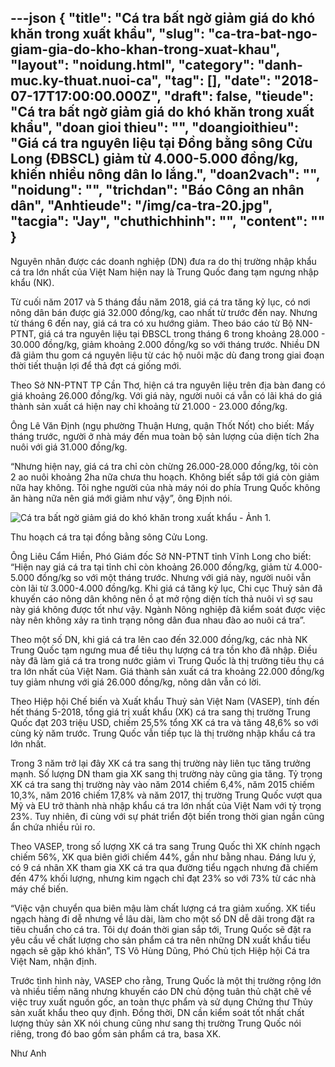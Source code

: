 ---json
{
    "title": "Cá tra bất ngờ giảm giá do khó khăn trong xuất khẩu",
    "slug": "ca-tra-bat-ngo-giam-gia-do-kho-khan-trong-xuat-khau",
    "layout": "noidung.html",
    "category": "danh-muc.ky-thuat.nuoi-ca",
    "tag": [],
    "date": "2018-07-17T17:00:00.000Z",
    "draft": false,
    "tieude": "Cá tra bất ngờ giảm giá do khó khăn trong xuất khẩu",
    "doan gioi thieu": "",
    "doangioithieu": "Giá cá tra nguyên liệu tại Đồng bằng sông Cửu Long (ĐBSCL) giảm từ 4.000-5.000 đồng/kg, khiến nhiều nông dân lo lắng.",
    "doan2vach": "",
    "noidung": "",
    "trichdan": "Báo Công an nhân dân",
    "Anhtieude": "/img/ca-tra-20.jpg",
    "tacgia": "Jay",
    "chuthichhinh": "",
    "__content__": ""
}
---
<p><span style="font-size:14px">Nguy&ecirc;n nh&acirc;n được c&aacute;c doanh nghiệp (DN) đưa ra do thị trường nhập khẩu c&aacute; tra lớn nhất của Việt Nam hiện nay l&agrave; Trung Quốc đang tạm ngưng nhập khẩu (NK).</span></p>

<p><span style="font-size:14px">Từ cuối năm 2017 v&agrave; 5 th&aacute;ng đầu năm 2018, gi&aacute; c&aacute; tra tăng kỷ lục, c&oacute; nơi n&ocirc;ng d&acirc;n b&aacute;n được gi&aacute; 32.000 đồng/kg, cao nhất từ trước đến nay. Nhưng từ th&aacute;ng 6 đến nay, gi&aacute; c&aacute; tra c&oacute; xu hướng giảm. Theo b&aacute;o c&aacute;o từ Bộ NN-PTNT, gi&aacute; c&aacute; tra nguy&ecirc;n liệu tại ĐBSCL trong th&aacute;ng 6 trong khoảng 28.000 - 30.000 đồng/kg, giảm khoảng 2.000 đồng/kg so với th&aacute;ng trước. Nhiều DN đ&atilde; giảm thu gom c&aacute; nguy&ecirc;n liệu từ c&aacute;c hộ nu&ocirc;i mặc d&ugrave; đang trong giai đoạn thời tiết thuận lợi để thả đợt c&aacute; giống mới.</span></p>

<p><span style="font-size:14px">Theo Sở NN-PTNT TP Cần Thơ, hiện c&aacute; tra nguy&ecirc;n liệu tr&ecirc;n địa b&agrave;n đang c&oacute; gi&aacute; khoảng 26.000 đồng/kg. Với gi&aacute; n&agrave;y, người nu&ocirc;i c&aacute; vẫn c&oacute; l&atilde;i kh&aacute; do gi&aacute; th&agrave;nh sản xuất c&aacute; hiện nay chỉ khoảng từ 21.000 - 23.000 đồng/kg.</span></p>

<p><span style="font-size:14px">&Ocirc;ng L&ecirc; Văn Định (ngụ phường Thuận Hưng, quận Thốt Nốt) cho biết: Mấy th&aacute;ng trước, người ở nh&agrave; m&aacute;y đến mua to&agrave;n bộ sản lượng của diện t&iacute;ch 2ha nu&ocirc;i với gi&aacute; 31.000 đồng/kg.</span></p>

<p><span style="font-size:14px">&ldquo;Nhưng hiện nay, gi&aacute; c&aacute; tra chỉ c&ograve;n chừng 26.000-28.000 đồng/kg, t&ocirc;i c&ograve;n 2 ao nu&ocirc;i khoảng 2ha nữa chưa thu hoạch. Kh&ocirc;ng biết sắp tới gi&aacute; c&ograve;n giảm nữa hay kh&ocirc;ng. T&ocirc;i nghe người của nh&agrave; m&aacute;y n&oacute;i do ph&iacute;a Trung Quốc kh&ocirc;ng ăn h&agrave;ng nữa n&ecirc;n gi&aacute; mới giảm như vậy&rdquo;, &ocirc;ng Định n&oacute;i.</span></p>

<p><span style="font-size:14px"><img alt=" Cá tra bất ngờ giảm giá do khó khăn trong xuất khẩu  - Ảnh 1." id="img_f0e53c30-87dc-11e8-9d1b-a37ca3863148" src="http://cafefcdn.com/thumb_w/640/2018/7/15/photo-1-153162436252160899923.jpg" title=" Cá tra bất ngờ giảm giá do khó khăn trong xuất khẩu  - Ảnh 1." /></span></p>

<p><span style="font-size:14px">Thu hoạch c&aacute; tra tại đồng bằng s&ocirc;ng Cửu Long.</span></p>

<p><span style="font-size:14px">&Ocirc;ng Li&ecirc;u Cẩm Hiền, Ph&oacute; Gi&aacute;m đốc Sở NN-PTNT tỉnh Vĩnh Long cho biết: &ldquo;Hiện nay gi&aacute; c&aacute; tra tại tỉnh chỉ c&ograve;n khoảng 26.000 đồng/kg, giảm từ 4.000-5.000 đồng/kg so với một th&aacute;ng trước. Nhưng với gi&aacute; n&agrave;y, người nu&ocirc;i vẫn c&ograve;n l&atilde;i từ 3.000-4.000 đồng/kg. Khi gi&aacute; c&aacute; tăng kỷ lục, Chi cục Thuỷ sản đ&atilde; khuyến c&aacute;o n&ocirc;ng d&acirc;n kh&ocirc;ng n&ecirc;n ồ ạt mở rộng diện t&iacute;ch thả nu&ocirc;i v&igrave; sợ sau n&agrave;y gi&aacute; kh&ocirc;ng được tốt như vậy. Ng&agrave;nh N&ocirc;ng nghiệp đ&atilde; kiểm so&aacute;t được việc n&agrave;y n&ecirc;n kh&ocirc;ng xảy ra t&igrave;nh trạng n&ocirc;ng d&acirc;n đua nhau đ&agrave;o ao nu&ocirc;i c&aacute; tra&rdquo;.</span></p>

<p><span style="font-size:14px">Theo một số DN, khi gi&aacute; c&aacute; tra l&ecirc;n cao đến 32.000 đồng/kg, c&aacute;c nh&agrave; NK Trung Quốc tạm ngưng mua để ti&ecirc;u thụ lượng c&aacute; tra tồn kho đ&atilde; nhập. Điều n&agrave;y đ&atilde; l&agrave;m gi&aacute; c&aacute; tra trong nước giảm v&igrave; Trung Quốc l&agrave; thị trường ti&ecirc;u thụ c&aacute; tra lớn nhất của Việt Nam. Gi&aacute; th&agrave;nh sản xuất c&aacute; tra khoảng 22.000 đồng/kg tuy giảm nhưng với gi&aacute; 26.000 đồng/kg, n&ocirc;ng d&acirc;n vẫn c&oacute; lời.</span></p>

<p><span style="font-size:14px">Theo Hiệp hội Chế biến v&agrave; Xuất khẩu Thuỷ sản Việt Nam (VASEP), t&iacute;nh đến hết th&aacute;ng 5-2018, tổng gi&aacute; trị xuất khẩu (XK) c&aacute; tra sang thị trường Trung Quốc đạt 203 triệu USD, chiếm 25,5% tổng XK c&aacute; tra v&agrave; tăng 48,6% so với c&ugrave;ng kỳ năm trước. Trung Quốc vẫn tiếp tục l&agrave; thị trường nhập khẩu c&aacute; tra lớn nhất.</span></p>

<p><span style="font-size:14px">Trong 3 năm trở lại đ&acirc;y XK c&aacute; tra sang thị trường n&agrave;y li&ecirc;n tục tăng trưởng mạnh. Số lượng DN tham gia XK sang thị trường n&agrave;y cũng gia tăng. Tỷ trọng XK c&aacute; tra sang thị trường n&agrave;y v&agrave;o năm 2014 chiếm 6,4%, năm 2015 chiếm 10,3%, năm 2016 chiếm 17,8% v&agrave; năm 2017, thị trường Trung Quốc vượt qua Mỹ v&agrave; EU trở th&agrave;nh nh&agrave; nhập khẩu c&aacute; tra lớn nhất của Việt Nam với tỷ trọng 23%. Tuy nhi&ecirc;n, đi c&ugrave;ng với sự ph&aacute;t triển đột biến trong thời gian ngắn cũng ẩn chứa nhiều rủi ro.</span></p>

<p><span style="font-size:14px">Theo VASEP, trong số lượng XK c&aacute; tra sang Trung Quốc th&igrave; XK ch&iacute;nh ngạch chiếm 56%, XK qua bi&ecirc;n giới chiếm 44%, gần như bằng nhau. Đ&aacute;ng lưu &yacute;, c&oacute; 9 c&aacute; nh&acirc;n XK tham gia XK c&aacute; tra qua đường tiểu ngạch nhưng đ&atilde; chiếm đến 47% khối lượng, nhưng kim ngạch chỉ đạt 23% so với 73% từ c&aacute;c nh&agrave; m&aacute;y chế biến.</span></p>

<p><span style="font-size:14px">&ldquo;Việc vận chuyển qua bi&ecirc;n mậu l&agrave;m chất lượng c&aacute; tra giảm xuống. XK tiểu ngạch h&agrave;ng đi dễ nhưng về l&acirc;u d&agrave;i, l&agrave;m cho một số DN dễ d&atilde;i trong đặt ra ti&ecirc;u chuẩn cho c&aacute; tra. T&ocirc;i dự đo&aacute;n thời gian sắp tới, Trung Quốc sẽ đặt ra y&ecirc;u cầu về chất lượng cho sản phẩm c&aacute; tra n&ecirc;n những DN xuất khẩu tiểu ngạch sẽ gặp kh&oacute; khăn&rdquo;, TS V&otilde; H&ugrave;ng Dũng, Ph&oacute; Chủ tịch Hiệp hội C&aacute; tra Việt Nam, nhận định.</span></p>

<p><span style="font-size:14px">Trước t&igrave;nh h&igrave;nh n&agrave;y, VASEP cho rằng, Trung Quốc l&agrave; một thị trường rộng lớn v&agrave; nhiều tiềm năng nhưng khuyến c&aacute;o DN chủ động tu&acirc;n thủ chặt chẽ về việc truy xuất nguồn gốc, an to&agrave;n thực phẩm v&agrave; sử dụng Chứng thư Thủy sản xuất khẩu theo quy định. Đồng thời, DN cần kiểm so&aacute;t tốt nhất chất lượng thủy sản XK n&oacute;i chung cũng như sang thị trường Trung Quốc n&oacute;i ri&ecirc;ng, trong đ&oacute; bao gồm sản phẩm c&aacute; tra, basa XK.</span></p>

<p><span style="font-size:14px">Như Anh</span></p>

<p>&nbsp;</p>
